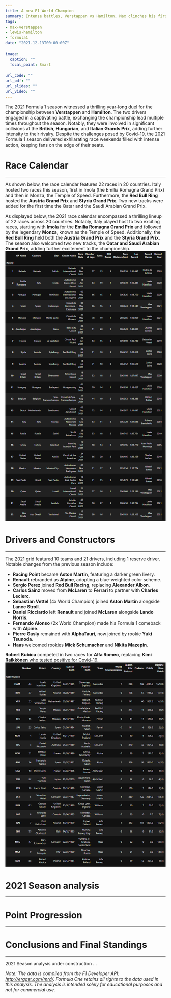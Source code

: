 ```yaml
---
title: A new F1 World Champion
summary: Intense battles, Verstappen vs Hamilton, Max clinches his first championship.
tags:
- max-verstappen
- lewis-hamilton
- formula1
date: "2021-12-13T00:00:00Z"

image:
  caption: ""
  focal_point: Smart

url_code: ""
url_pdf: ""
url_slides: ""
url_video: ""
---
```


The 2021 Formula 1 season witnessed a thrilling year-long duel for the championship between **Verstappen** and **Hamilton**. The two drivers engaged in a captivating battle, exchanging the championship lead multiple times throughout the season. Notably, they were involved in significant collisions at the **British, Hungarian**, and **Italian Grands Prix**, adding further intensity to their rivalry. Despite the challenges posed by Covid-19, the 2021 Formula 1 season delivered exhilarating race weekends filled with intense action, keeping fans on the edge of their seats.

# Race Calendar
---
As shown below, the race calendar features 22 races in 20 countries. Italy hosted two races this season, first in Imola (the Emilia Romagna Grand Prix) and then in Monza, the Temple of Speed. Furthermore, the **Red Bull Ring** hosted the **Austria Grand Prix** and **Styria Grand Prix**. Two new tracks were added for the first time the Qatar and the Saudi Arabian Grand Prix.

As displayed below, the 2021 race calendar encompassed a thrilling lineup of 22 races across 20 countries. Notably, Italy played host to two exciting races, starting with **Imola** for the **Emilia Romagna Grand Prix** and followed by the legendary **Monza**, known as the Temple of Speed. Additionally, the **Red Bull Ring** held both the **Austria Grand Prix** and the **Styria Grand Prix**. The season also welcomed two new tracks, the **Qatar and Saudi Arabian Grand Prix**, adding further excitement to the championship.
<img src="https://raw.githubusercontent.com/mpalaourg/F1_DataAnalysis/main/2021-Season/imgs/calendar.png" alt="2021_calendar" class="center">

# Drivers and Constructors
---
The 2021 grid featured 10 teams and 21 drivers, including 1 reserve driver. Notable changes from the previous season include:

- **Racing Point** became **Aston Martin**, featuring a darker green livery.
- **Renault** rebranded as **Alpine**, adopting a blue-weighted color scheme.
- **Sergio Perez** joined **Red Bull Racing**, replacing **Alexander Albon**.
- **Carlos Sainz** moved from **McLaren** to **Ferrari** to partner with **Charles Leclerc**.
- **Sebastian Vettel** (4x World Champion) joined **Aston Martin** alongside **Lance Stroll**.
- **Daniel Ricciardo** left **Renault** and joined **McLaren** alongside **Lando Norris**.
- **Fernando Alonso** (2x World Champion) made his Formula 1 comeback with **Alpine**.
- **Pierre Gasly** remained with **AlphaTauri**, now joined by rookie **Yuki Tsunoda**.
- **Haas** welcomed rookies **Mick Schumacher** and **Nikita Mazepin**.

**Robert Kubica** competed in two races for **Alfa Romeo**, replacing **Kimi Raikkönen** who tested positive for Covid-19.
<img src="https://raw.githubusercontent.com/mpalaourg/F1_DataAnalysis/main/2021-Season/imgs/drivers.png" alt="2021_drivers" class="center">

# 2021 Season analysis
---

# Point Progression
---

# Conclusions and Final Standings
---


2021 Season analysis under construction ...

_Note: The data is compiled from the F1 Developer API: http://ergast.com/mrd/. Formula One retains all rights to the data used in this analysis. The analysis is intended solely for educational purposes and not for commercial use._
